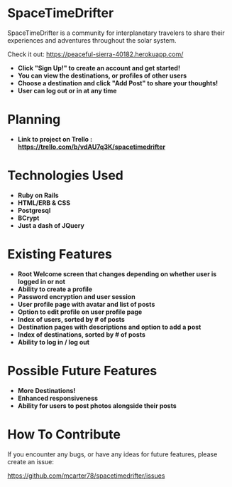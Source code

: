 # SpaceTimeDrifter

SpaceTimeDrifter is a community for interplanetary travelers to share their experiences and
adventures throughout the solar system.

Check it out: https://peaceful-sierra-40182.herokuapp.com/

* **Click "Sign Up!" to create an account and get started!**
* **You can view the destinations, or profiles of other users**
* **Choose a destination and click "Add Post" to share your thoughts!**
* **User can log out or in at any time**



# Planning

* **Link to project on Trello : https://trello.com/b/vdAU7q3K/spacetimedrifter**


# Technologies Used

* **Ruby on Rails**
* **HTML/ERB & CSS**
* **Postgresql**
* **BCrypt**
* **Just a dash of JQuery**


# Existing Features

* **Root Welcome screen that changes depending on whether user is logged in or not**
* **Ability to create a profile**
* **Password encryption and user session**
* **User profile page with avatar and list of posts**
* **Option to edit profile on user profile page**
* **Index of users, sorted by # of posts**
* **Destination pages with descriptions and option to add a post**
* **Index of destinations, sorted by # of posts**
* **Ability to log in / log out**

# Possible Future Features

* **More Destinations!**
* **Enhanced responsiveness**
* **Ability for users to post photos alongside their posts**

# How To Contribute

If you encounter any bugs, or have any ideas for future features, please create an issue:

https://github.com/mcarter78/spacetimedrifter/issues
